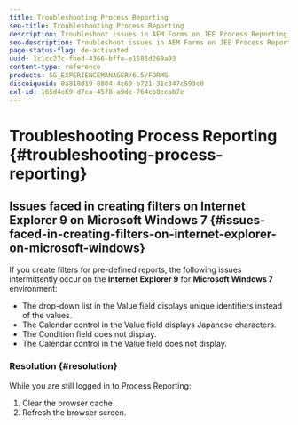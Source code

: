 ```yaml
---
title: Troubleshooting Process Reporting
seo-title: Troubleshooting Process Reporting
description: Troubleshoot issues in AEM Forms on JEE Process Reporting
seo-description: Troubleshoot issues in AEM Forms on JEE Process Reporting
page-status-flag: de-activated
uuid: 1c1cc27c-fbed-4366-bffe-e1581d269a93
content-type: reference
products: SG_EXPERIENCEMANAGER/6.5/FORMS
discoiquuid: 0a818d19-8804-4c69-b721-31c347c593c0
exl-id: 165d4c69-d7ca-45f8-a9de-764cb8ecab7e
---
```

# Troubleshooting Process Reporting {#troubleshooting-process-reporting}

## Issues faced in creating filters on Internet Explorer 9 on Microsoft Windows 7 {#issues-faced-in-creating-filters-on-internet-explorer-on-microsoft-windows}

If you create filters for pre-defined reports, the following issues intermittently occur on the **Internet Explorer 9** for **Microsoft Windows 7** environment:

* The drop-down list in the Value field displays unique identifiers instead of the values.
* The Calendar control in the Value field displays Japanese characters.
* The Condition field does not display.
* The Calendar control in the Value field does not display.

### Resolution {#resolution}

While you are still logged in to Process Reporting:

1. Clear the browser cache.
1. Refresh the browser screen.
